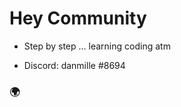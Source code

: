 # Hey Community

- Step by step ... learning coding atm

- Discord: danmille #8694

###                                                      🌍 
